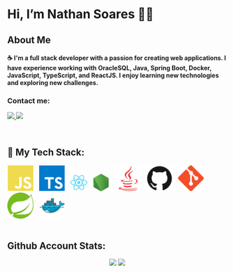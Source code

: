 # Hi, I’m Nathan Soares 👋👋

## About Me

#### ☕ I'm a full stack developer with a passion for creating web applications. I have experience working with OracleSQL, Java, Spring Boot, Docker, JavaScript, TypeScript, and ReactJS. I enjoy learning new technologies and exploring new challenges. 

### Contact me:
<p>
  <a href = "mailto:nathansoares809@gmail.com">
     <img src="https://img.shields.io/badge/-Gmail-%23333?style=for-the-badge&logo=gmail&logoColor=white" target="_blank">
  </a>  
  <a href="https://www.linkedin.com/in/nathan-soares-840682256/" target="_blank">
    <img src="https://img.shields.io/badge/-LinkedIn-%230077B5?style=for-the-badge&logo=linkedin&logoColor=white" target="_blank">
  </a>
</p>
  
<br/>

## 🚀 My Tech Stack:

<div>
  <img alt="javascript" height="60" width="60" 
       src="https://raw.githubusercontent.com/devicons/devicon/master/icons/javascript/javascript-plain.svg"> &nbsp;
  <img alt="typescript" height="60" width="60" 
      src="https://raw.githubusercontent.com/devicons/devicon/master/icons/typescript/typescript-plain.svg"> &nbsp;
  <img alt="React" height="40" width="40" 
      src="https://raw.githubusercontent.com/devicons/devicon/master/icons/react/react-original.svg"> &nbsp;
  <img alt="Node" height="40" width="40" 
      src="https://raw.githubusercontent.com/devicons/devicon/master/icons/nodejs/nodejs-original.svg"> &nbsp;
  <img alt="java" height="60" width="60" 
      src="https://raw.githubusercontent.com/devicons/devicon/master/icons/java/java-plain.svg"> &nbsp;
  <img alt="github" height="60" width="60" 
      src="https://raw.githubusercontent.com/devicons/devicon/master/icons/github/github-original.svg"> &nbsp;
  <img alt="git" height="60" width="60" 
      src="https://raw.githubusercontent.com/devicons/devicon/master/icons/git/git-original.svg"> &nbsp;
  <img alt="spring-framework" height="60" width="60" 
    src="https://raw.githubusercontent.com/devicons/devicon/master/icons/spring/spring-original.svg"> &nbsp;
  <img alt="docker" height="60" width="60" 
      src="https://raw.githubusercontent.com/devicons/devicon/master/icons/docker/docker-original.svg"> &nbsp;
  
</div>
<br/>

## Github Account Stats:
<div align="center">
  <img height="150em" src="https://github-readme-stats.vercel.app/api?username=NathanSoa&theme=midnight-purple&show_icons=true&count_private=true"/>
  <img height="150em" src="https://github-readme-stats.vercel.app/api/top-langs/?username=NathanSoa&hide=html&layout=compact&theme=midnight-purple"/>
<div>
